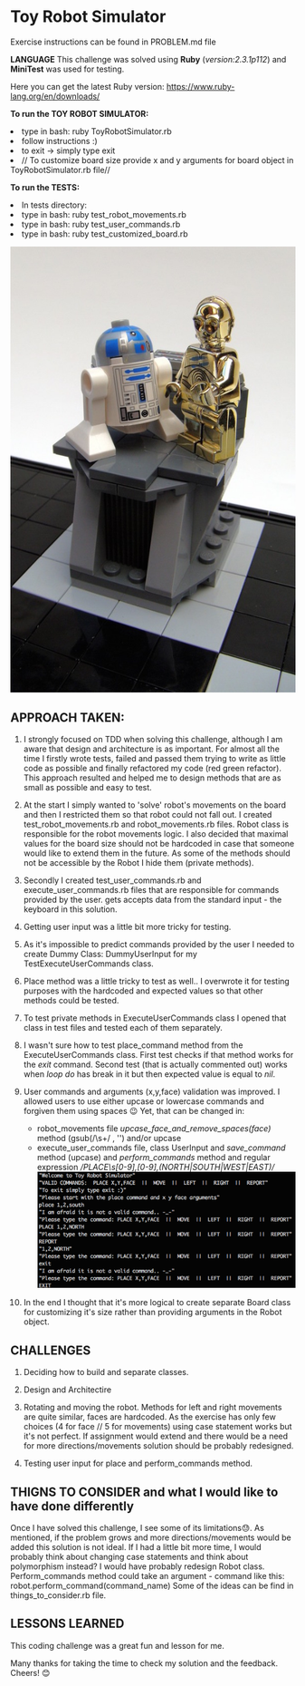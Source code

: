 # Toy Robot Simulator

Exercise instructions can be found in PROBLEM.md file


**LANGUAGE**
This challenge was solved using **Ruby** (_version:2.3.1p112_) and **MiniTest** was used for testing.

Here you can get the latest Ruby version:  https://www.ruby-lang.org/en/downloads/


**To run the TOY ROBOT SIMULATOR:**
<li>type in bash:  ruby ToyRobotSimulator.rb</li>
<li>follow instructions :) </li>
<li>to exit -> simply type exit</li>
<li> // To customize board size provide x and y arguments for board object in ToyRobotSimulator.rb file//</li>



**To run the TESTS:**
<li>In tests directory:</li>
<li>type in bash:  ruby test_robot_movements.rb</li>
<li>type in bash:  ruby test_user_commands.rb</li>
<li>type in bash:  ruby test_customized_board.rb</li>


![Image of Toy Robots](picToyRobot.jpg)


## APPROACH TAKEN:
  1. I strongly focused on TDD when solving this challenge, although I am aware that design and architecture is as important.
     For almost all the time I firstly wrote tests, failed and passed them trying to write as little code as possible
     and finally refactored my code (red green refactor).
     This approach resulted and helped me to design methods that are as small as possible and easy to test.
  2. At the start I simply wanted to 'solve' robot's movements on the board and then I restricted them so that robot
     could not fall out.
     I created test_robot_movements.rb and robot_movements.rb files. Robot class is responsible for the robot movements logic.
     I also decided that maximal values for the board size should not be hardcoded in case that someone would like to
     extend them in the future.
     As some of the methods should not be accessible by the Robot I hide them (private methods).

  3. Secondly I created test_user_commands.rb and execute_user_commands.rb files that are responsible for commands
     provided by the user. gets accepts data from the standard input - the keyboard in this solution.
  4. Getting user input was a little bit more tricky for testing.
  5. As it's impossible to predict commands provided by the user I needed to create Dummy Class: DummyUserInput for my
     TestExecuteUserCommands class.

  6. Place method was a little tricky to test as well.. I overwrote it for testing purposes with the hardcoded
     and expected values so that other methods could be tested.
  7. To test private methods in ExecuteUserCommands class I opened that class in test files and tested each of them separately.
  8. I wasn't sure how to test place_command method from the ExecuteUserCommands class.
     First test checks if that method works for the _exit_ command.
     Second test (that is actually commented out) works when _loop do_ has break in it but then expected value is equal to _nil_.
  9. User commands and arguments (x,y,face) validation was improved.
     I allowed users to use either upcase or lowercase commands and forgiven them using spaces 😉
     Yet, that can be changed in:
     - robot_movements file _upcase_face_and_remove_spaces(face)_ method (gsub(/\s+/ , '') and/or upcase
     - execute_user_commands file, class UserInput and _save_command_ method (upcase)
        and  _perform_commands_ method and regular expression _/PLACE\s[0-9],[0-9],(NORTH|SOUTH|WEST|EAST)/_
     ![Image of Toy Robots](pic_upcase_commands.png)

  10. In the end I thought that it's more logical to create separate Board class for customizing it's size rather than
      providing arguments in the Robot object.



## CHALLENGES
1. Deciding how to build and separate classes.
2. Design and Architectire
3. Rotating and moving the robot.
   Methods for left and right movements are quite similar, faces are hardcoded.
   As the exercise has only few choices (4 for face // 5 for movements) using case statement works but it's not perfect.
   If assignment would extend and there would be a need for more directions/movements solution should be probably redesigned.

4. Testing user input for place and perform_commands method.



## THIGNS TO CONSIDER and what I would like to have done differently
Once I have solved this challenge, I see some of its limitations😓.
As mentioned, if the problem grows and more directions/movements would be added this solution is not ideal.
If I had a little bit more time, I would probably think about changing case statements and think about polymorphism instead?
I would have probably redesign Robot class. Perform_commands method could take an argument - command like this:
 robot.perform_command(command_name)
Some of the ideas can be find in things_to_consider.rb file.



## LESSONS LEARNED
This coding challenge was a great fun and lesson for me.




Many thanks for taking the time to check my solution and the feedback.  
Cheers! 😊
